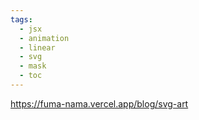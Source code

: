 ```yaml
---
tags:
  - jsx
  - animation
  - linear
  - svg
  - mask
  - toc
---
```

https://fuma-nama.vercel.app/blog/svg-art
